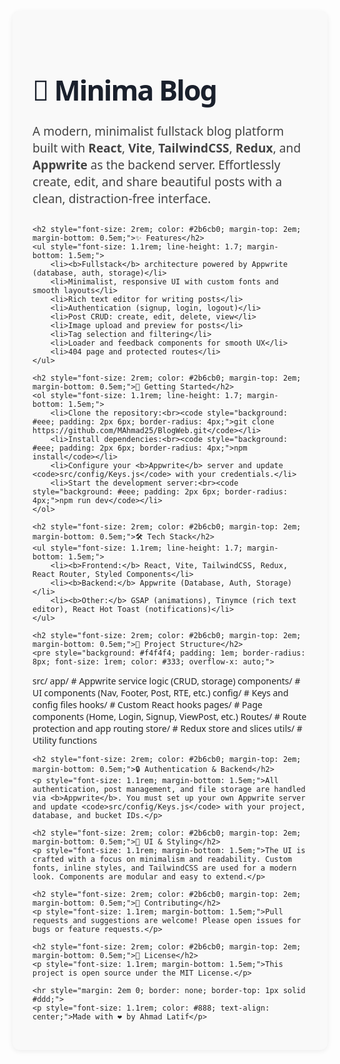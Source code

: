 <div style="font-family: 'Segoe UI', Arial, sans-serif; background: #f9f9f9; color: #222; padding: 2rem; border-radius: 12px; box-shadow: 0 2px 8px rgba(0,0,0,0.07); max-width: 900px; margin: auto;">
	<h1 style="font-size: 2.8rem; font-weight: 900; color: #1a202c; margin-bottom: 0.5em; letter-spacing: -2px;">📝 Minima Blog</h1>
	<p style="font-size: 1.2rem; color: #444; margin-bottom: 1.5em;">A modern, minimalist fullstack blog platform built with <b>React</b>, <b>Vite</b>, <b>TailwindCSS</b>, <b>Redux</b>, and <b>Appwrite</b> as the backend server. Effortlessly create, edit, and share beautiful posts with a clean, distraction-free interface.</p>

    <h2 style="font-size: 2rem; color: #2b6cb0; margin-top: 2em; margin-bottom: 0.5em;">✨ Features</h2>
    <ul style="font-size: 1.1rem; line-height: 1.7; margin-bottom: 1.5em;">
    	<li><b>Fullstack</b> architecture powered by Appwrite (database, auth, storage)</li>
    	<li>Minimalist, responsive UI with custom fonts and smooth layouts</li>
    	<li>Rich text editor for writing posts</li>
    	<li>Authentication (signup, login, logout)</li>
    	<li>Post CRUD: create, edit, delete, view</li>
    	<li>Image upload and preview for posts</li>
    	<li>Tag selection and filtering</li>
    	<li>Loader and feedback components for smooth UX</li>
    	<li>404 page and protected routes</li>
    </ul>

    <h2 style="font-size: 2rem; color: #2b6cb0; margin-top: 2em; margin-bottom: 0.5em;">🚀 Getting Started</h2>
    <ol style="font-size: 1.1rem; line-height: 1.7; margin-bottom: 1.5em;">
    	<li>Clone the repository:<br><code style="background: #eee; padding: 2px 6px; border-radius: 4px;">git clone https://github.com/MAhmad25/BlogWeb.git</code></li>
    	<li>Install dependencies:<br><code style="background: #eee; padding: 2px 6px; border-radius: 4px;">npm install</code></li>
    	<li>Configure your <b>Appwrite</b> server and update <code>src/config/Keys.js</code> with your credentials.</li>
    	<li>Start the development server:<br><code style="background: #eee; padding: 2px 6px; border-radius: 4px;">npm run dev</code></li>
    </ol>

    <h2 style="font-size: 2rem; color: #2b6cb0; margin-top: 2em; margin-bottom: 0.5em;">🛠️ Tech Stack</h2>
    <ul style="font-size: 1.1rem; line-height: 1.7; margin-bottom: 1.5em;">
    	<li><b>Frontend:</b> React, Vite, TailwindCSS, Redux, React Router, Styled Components</li>
    	<li><b>Backend:</b> Appwrite (Database, Auth, Storage)</li>
    	<li><b>Other:</b> GSAP (animations), Tinymce (rich text editor), React Hot Toast (notifications)</li>
    </ul>

    <h2 style="font-size: 2rem; color: #2b6cb0; margin-top: 2em; margin-bottom: 0.5em;">📁 Project Structure</h2>
    <pre style="background: #f4f4f4; padding: 1em; border-radius: 8px; font-size: 1rem; color: #333; overflow-x: auto;">

src/
app/ # Appwrite service logic (CRUD, storage)
components/ # UI components (Nav, Footer, Post, RTE, etc.)
config/ # Keys and config files
hooks/ # Custom React hooks
pages/ # Page components (Home, Login, Signup, ViewPost, etc.)
Routes/ # Route protection and app routing
store/ # Redux store and slices
utils/ # Utility functions

</pre>

    <h2 style="font-size: 2rem; color: #2b6cb0; margin-top: 2em; margin-bottom: 0.5em;">🔒 Authentication & Backend</h2>
    <p style="font-size: 1.1rem; margin-bottom: 1.5em;">All authentication, post management, and file storage are handled via <b>Appwrite</b>. You must set up your own Appwrite server and update <code>src/config/Keys.js</code> with your project, database, and bucket IDs.</p>

    <h2 style="font-size: 2rem; color: #2b6cb0; margin-top: 2em; margin-bottom: 0.5em;">🎨 UI & Styling</h2>
    <p style="font-size: 1.1rem; margin-bottom: 1.5em;">The UI is crafted with a focus on minimalism and readability. Custom fonts, inline styles, and TailwindCSS are used for a modern look. Components are modular and easy to extend.</p>

    <h2 style="font-size: 2rem; color: #2b6cb0; margin-top: 2em; margin-bottom: 0.5em;">🙌 Contributing</h2>
    <p style="font-size: 1.1rem; margin-bottom: 1.5em;">Pull requests and suggestions are welcome! Please open issues for bugs or feature requests.</p>

    <h2 style="font-size: 2rem; color: #2b6cb0; margin-top: 2em; margin-bottom: 0.5em;">📄 License</h2>
    <p style="font-size: 1.1rem; margin-bottom: 1.5em;">This project is open source under the MIT License.</p>

    <hr style="margin: 2em 0; border: none; border-top: 1px solid #ddd;">
    <p style="font-size: 1.1rem; color: #888; text-align: center;">Made with ❤️ by Ahmad Latif</p>

</div>
